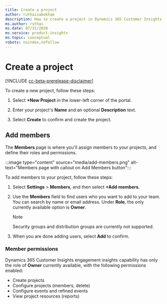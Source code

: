 ```yaml
---
title: Create a project
author: ruthaisabokhae
description: How to create a project in Dynamics 365 Customer Insights engagement insights capability
ms.author: ruthai
ms.date: 07/31/2020
ms.service: product-insights
ms.topic: conceptual
robots: noindex,nofollow
---
```


# Create a project

[!INCLUDE [cc-beta-prerelease-disclaimer](includes/cc-beta-prerelease-disclaimer.md)]

To create a new project, follow these steps:

1. Select **+New Project** in the lower-left corner of the portal.

2. Enter your project's **Name** and an optional **Description** text.

3. Select **Create** to confirm and create the project.

## Add members

The **Members** page is where you'll assign members to your projects, and define their roles and permissions.

:::image type="content" source="media/add-members.png" alt-text="Members page with callout on Add Members button":::

To add members to your project, follow these steps:

1. Select **Settings** > **Members**, and then select **+Add members**.

2. Use the **Members** field to find users who you want to add to your team. You can search by name or email address. Under **Role**, the only currently available option is **Owner**.

   > [!NOTE]
   > Security groups and distribution groups are currently not supported.

3. When you are done adding users, select **Add** to confirm.

### Member permissions
Dynamics 365 Customer Insights  engagement insights capability has only the role of **Owner** currently available, with the following permissions enabled:

- Create projects
- Configure projects (members, delete)
- Configure events and refined events
- View project resources (reports)
